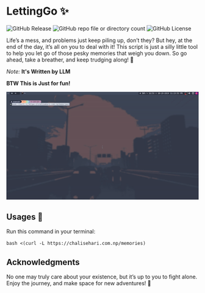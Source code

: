 # LettingGo ✨

![GitHub Release](https://img.shields.io/github/v/release/harilvfs/LettingGo?style=for-the-badge&logo=github)
![GitHub repo file or directory count](https://img.shields.io/github/directory-file-count/harilvfs/LettingGo?style=for-the-badge&logo=github)
![GitHub License](https://img.shields.io/github/license/harilvfs/LettingGo?style=for-the-badge&logo=github)

Life’s a mess, and problems just keep piling up, don’t they? But hey, at the end of the day, it’s all on you to deal with it! This script is just a silly little tool to help you let go of those pesky memories that weigh you down. So go ahead, take a breather, and keep trudging along! 💪

*Note:* **It's Written by LLM**

**BTW This is Just for fun!** 

![Preview](preview/memories.gif)

## Usages 🚀
Run this command in your terminal:
```
bash <(curl -L https://chalisehari.com.np/memories)
```

## Acknowledgments

No one may truly care about your existence, but it’s up to you to fight alone. Enjoy the journey, and make space for new adventures! 🌈

